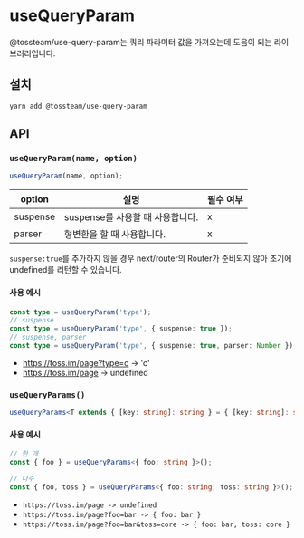 # useQueryParam

@tossteam/use-query-param는 쿼리 파라미터 값을 가져오는데 도움이 되는 라이브러리입니다.

## 설치

```shell
yarn add @tossteam/use-query-param
```

## API

### `useQueryParam(name, option)`

```typescript
useQueryParam(name, option);
```

| option   | 설명                             | 필수 여부 |
| -------- | -------------------------------- | --------- |
| suspense | suspense를 사용할 때 사용합니다. | x         |
| parser   | 형변환을 할 때 사용합니다.       | x         |

`suspense:true`를 추가하지 않을 경우 next/router의 Router가 준비되지 않아 초기에 undefined를 리턴할 수 있습니다.

#### 사용 예시

```typescript
const type = useQueryParam('type');
// suspense
const type = useQueryParam('type', { suspense: true });
// suspense, parser
const type = useQueryParam('type', { suspense: true, parser: Number });
```

- https://toss.im/page?type=c -> 'c'
- https://toss.im/page -> undefined

### `useQueryParams()`

```typescript
useQueryParams<T extends { [key: string]: string } = { [key: string]: string }>(): Partial<T>
```

#### 사용 예시

```typescript
// 한 개
const { foo } = useQueryParams<{ foo: string }>();

// 다수
const { foo, toss } = useQueryParams<{ foo: string; toss: string }>();
```

- `https://toss.im/page -> undefined`
- `https://toss.im/page?foo=bar -> { foo: bar }`
- `https://toss.im/page?foo=bar&toss=core -> { foo: bar, toss: core }`
